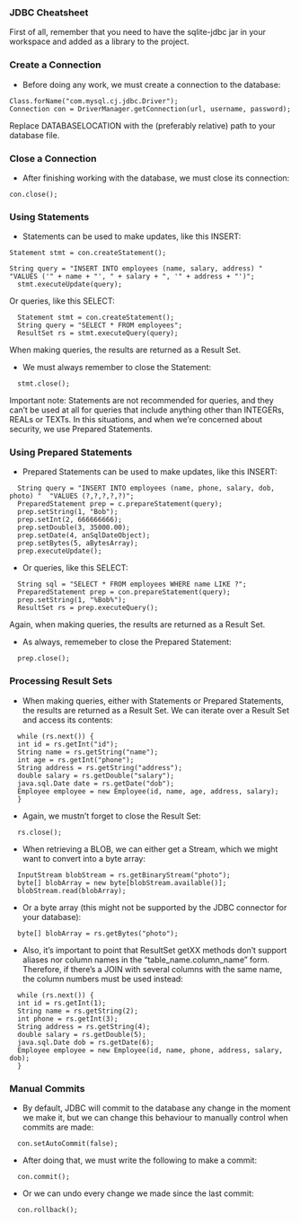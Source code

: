 ### JDBC Cheatsheet

First of all, remember that you need to have the sqlite-jdbc jar in your workspace and added as a library to
the project.

### Create a Connection

- Before doing any work, we must create a connection to the database:

```
Class.forName("com.mysql.cj.jdbc.Driver");
Connection con = DriverManager.getConnection(url, username, password);
```

Replace DATABASELOCATION with the (preferably relative) path to your database file.

### Close a Connection

- After finishing working with the database, we must close its connection:

```
con.close();
```

### Using Statements

- Statements can be used to make updates, like this INSERT:

```
Statement stmt = con.createStatement();

String query = "INSERT INTO employees (name, salary, address) "  "VALUES ('" + name + "', " + salary + ", '" + address + "')";
  stmt.executeUpdate(query);
```

Or queries, like this SELECT:

```
  Statement stmt = con.createStatement();
  String query = "SELECT * FROM employees";
  ResultSet rs = stmt.executeQuery(query);
```

When making queries, the results are returned as a Result Set.

- We must always remember to close the Statement:

```
  stmt.close();
```

Important note: Statements are not recommended for queries, and they can’t be used at all for queries that
include anything other than INTEGERs, REALs or TEXTs. In this situations, and when we’re concerned about
security, we use Prepared Statements.

### Using Prepared Statements

- Prepared Statements can be used to make updates, like this INSERT:

```
  String query = "INSERT INTO employees (name, phone, salary, dob, photo) "  "VALUES (?,?,?,?,?)";
  PreparedStatement prep = c.prepareStatement(query);
  prep.setString(1, "Bob");
  prep.setInt(2, 666666666);
  prep.setDouble(3, 35000.00);
  prep.setDate(4, anSqlDateObject);
  prep.setBytes(5, aBytesArray);
  prep.executeUpdate();
```

- Or queries, like this SELECT:

```
  String sql = "SELECT * FROM employees WHERE name LIKE ?";
  PreparedStatement prep = con.prepareStatement(query);
  prep.setString(1, "%Bob%");
  ResultSet rs = prep.executeQuery();
```

Again, when making queries, the results are returned as a Result Set.

- As always, rememeber to close the Prepared Statement:

```
  prep.close();
```

### Processing Result Sets

- When making queries, either with Statements or Prepared Statements, the results are returned as a Result Set. We can iterate over a Result Set and access its contents:

```
  while (rs.next()) {
  int id = rs.getInt("id");
  String name = rs.getString("name");
  int age = rs.getInt("phone");
  String address = rs.getString("address");
  double salary = rs.getDouble("salary");
  java.sql.Date date = rs.getDate("dob");
  Employee employee = new Employee(id, name, age, address, salary);
  }
```

- Again, we mustn’t forget to close the Result Set:

```
  rs.close();
```

- When retrieving a BLOB, we can either get a Stream, which we might want to convert into a byte array:

```
  InputStream blobStream = rs.getBinaryStream("photo");
  byte[] blobArray = new byte[blobStream.available()];
  blobStream.read(blobArray);
```

- Or a byte array (this might not be supported by the JDBC connector for your database):

```
  byte[] blobArray = rs.getBytes("photo");
```

- Also, it’s important to point that ResultSet getXX methods don’t support aliases nor column names in the
  “table_name.column_name” form. Therefore, if there’s a JOIN with several columns with the same name, the
  column numbers must be used instead:

```
  while (rs.next()) {
  int id = rs.getInt(1);
  String name = rs.getString(2);
  int phone = rs.getInt(3);
  String address = rs.getString(4);
  double salary = rs.getDouble(5);
  java.sql.Date dob = rs.getDate(6);
  Employee employee = new Employee(id, name, phone, address, salary, dob);
  }
```

### Manual Commits

- By default, JDBC will commit to the database any change in the moment we make it, but we can change this behaviour to manually control when commits are made:

```
  con.setAutoCommit(false);
```

- After doing that, we must write the following to make a commit:

```
  con.commit();
```

- Or we can undo every change we made since the last commit:

```
  con.rollback();
```
